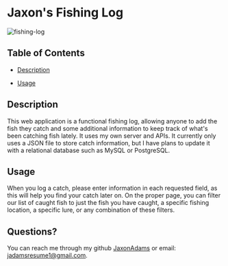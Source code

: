 

# Jaxon's Fishing Log

![fishing-log](https://user-images.githubusercontent.com/96997462/160699436-4430dbd4-7d6d-42cc-a44f-2d5ebaccafb0.JPG)

## Table of Contents
 - [Description](#description)

 - [Usage](#usage)




## Description
This web application is a functional fishing log, allowing anyone to add the fish they catch and some additional information to keep track of what's been catching fish lately. It uses my own server and APIs. It currently only uses a JSON file to store catch information, but I have plans to update it with a relational database such as MySQL or PostgreSQL.
    


## Usage
When you log a catch, please enter information in each requested field, as this will help you find your catch later on. On the proper page, you can filter our list of caught fish to just the fish you have caught, a specific fishing location, a specific lure, or any combination of these filters.
    



## Questions?
You can reach me through my github [JaxonAdams](https://github.com/JaxonAdams) or email: jadamsresume1@gmail.com.
